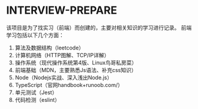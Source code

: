 # INTERVIEW-PREPARE
该项目是为了找实习（前端）而创建的，主要对相关知识的学习进行记录。
前端学习包括以下几个方面：
1. 算法及数据结构（leetcode）
2. 计算机网络（HTTP图解、TCP/IP详解）
3. 操作系统（现代操作系统第4版、Linux鸟哥私房菜）
4. 前端基础（MDN，主要熟悉Js语法、补充css知识）
5. Node（Nodejs实战、深入浅出Node.js）
6. TypeScript（官网handbook+runoob.com/）
7. 单元测试（Jest）
8. 代码检测（eslint）
